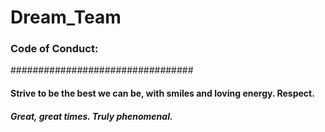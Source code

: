 # Dream_Team
### Code of Conduct: 
#################################

#### Strive to be the best we can be, with smiles and loving energy. Respect. 

##### Great, great times. Truly phenomenal.
